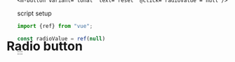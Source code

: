 <script setup>
import MRadio from '../../lib/src/components/MRadio/MRadio.vue'
import MRadioGroup from '../../lib/src/components/MRadio/MRadioGroup.vue'
import MButton from '../../lib/src/components/MButton/MButton.vue'
import MIOList from '../common/MIOList.vue'
import ExampleWrapper from '../common/ExampleWrapper.vue' 
import {ref} from "vue"; 

const radioValue = ref(null)
</script>

# Radio button
<m-button style="float: right; transform: translateY(-100%)"  target="_blank" rel="noopener noreferrer" link="https://m3.material.io/components/radio-button/overview" variant="text" prepend-icon="open_in_new" text="material docs"/>

<MIOList :items="['Use radio buttons (not switches) when only one item can be selected from a list', 'Label should be scannable', 'Selected items are more prominent than unselected items']"/>

## Inline usage

<ExampleWrapper vertical>
    <m-radio-group v-model="radioValue">
        <m-radio value="1"/>
        <m-radio value="2"/>
    </m-radio-group>
    {{radioValue || "(none selected)"}}
    <m-button variant="tonal" text="reset" @click="radioValue = null"/>
</ExampleWrapper>

::: details code
vue template
```vue
<m-radio-group v-model="radioValue">
  <m-radio value="1"/>
  <m-radio value="2"/>
</m-radio-group>
{{ radioValue || "(none selected)" }}
<m-button variant="tonal" text="reset" @click="radioValue = null"/>
```
script setup
```js
import {ref} from "vue"; 

const radioValue = ref(null)
```
:::
